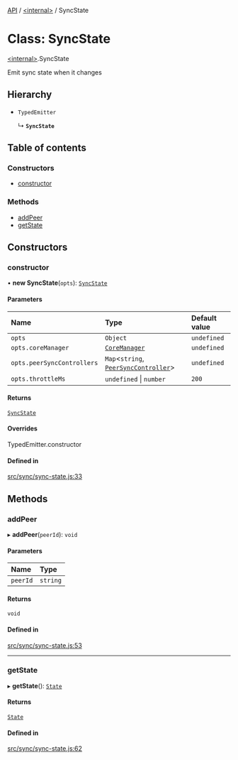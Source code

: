 [API](../README.md) / [\<internal\>](../modules/internal_.md) / SyncState

# Class: SyncState

[\<internal\>](../modules/internal_.md).SyncState

Emit sync state when it changes

## Hierarchy

- `TypedEmitter`

  ↳ **`SyncState`**

## Table of contents

### Constructors

- [constructor](internal_.SyncState.md#constructor)

### Methods

- [addPeer](internal_.SyncState.md#addpeer)
- [getState](internal_.SyncState.md#getstate)

## Constructors

### constructor

• **new SyncState**(`opts`): [`SyncState`](internal_.SyncState.md)

#### Parameters

| Name | Type | Default value |
| :------ | :------ | :------ |
| `opts` | `Object` | `undefined` |
| `opts.coreManager` | [`CoreManager`](internal_.CoreManager.md) | `undefined` |
| `opts.peerSyncControllers` | `Map`\<`string`, [`PeerSyncController`](internal_.PeerSyncController.md)\> | `undefined` |
| `opts.throttleMs` | `undefined` \| `number` | `200` |

#### Returns

[`SyncState`](internal_.SyncState.md)

#### Overrides

TypedEmitter.constructor

#### Defined in

[src/sync/sync-state.js:33](https://github.com/digidem/mapeo-core-next/blob/315dc9781d8d2f74f17b1fd651a3ae81272b7fac/src/sync/sync-state.js#L33)

## Methods

### addPeer

▸ **addPeer**(`peerId`): `void`

#### Parameters

| Name | Type |
| :------ | :------ |
| `peerId` | `string` |

#### Returns

`void`

#### Defined in

[src/sync/sync-state.js:53](https://github.com/digidem/mapeo-core-next/blob/315dc9781d8d2f74f17b1fd651a3ae81272b7fac/src/sync/sync-state.js#L53)

___

### getState

▸ **getState**(): [`State`](../modules/internal_.md#state)

#### Returns

[`State`](../modules/internal_.md#state)

#### Defined in

[src/sync/sync-state.js:62](https://github.com/digidem/mapeo-core-next/blob/315dc9781d8d2f74f17b1fd651a3ae81272b7fac/src/sync/sync-state.js#L62)
